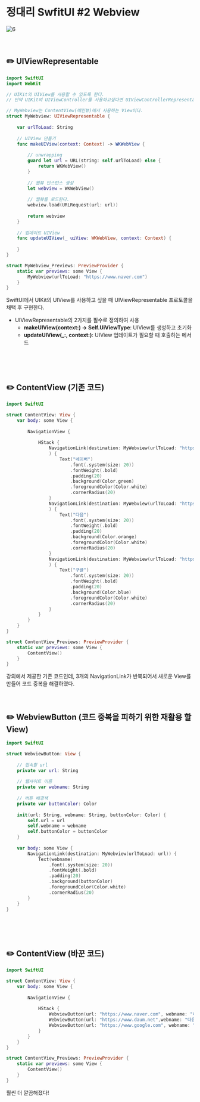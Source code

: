 #  정대리 SwfitUI #2 Webview


![6](https://user-images.githubusercontent.com/63503972/225617331-fb556b03-0c4c-4654-b7f8-e63e2e5337ae.gif) 
<br> 
<br>
<br>

## ✏️ UIViewRepresentable
```swift
import SwiftUI
import WebKit

// UIKit의 UIView를 사용할 수 있도록 한다.
// 만약 UIKit의 UIViewController를 사용하고싶다면 UIViewControllerRepresentable을 사용한다.

// MyWebview는 ContentView(메인뷰)에서 사용하는 View이다.
struct MyWebview: UIViewRepresentable {
    
    var urlToLoad: String
    
    // UIView 만들기
    func makeUIView(context: Context) -> WKWebView {
        
        // unwrapping
        guard let url = URL(string: self.urlToLoad) else {
            return WKWebView()
        }
        
        // 웹뷰 인스턴스 생성
        let webview = WKWebView()
        
        // 웹뷰를 로드한다.
        webview.load(URLRequest(url: url))
        
        return webview
    }
    
    // 업데이트 UIView
    func updateUIView(_ uiView: WKWebView, context: Context) {
        
    }
}

struct MyWebview_Previews: PreviewProvider {
    static var previews: some View {
        MyWebview(urlToLoad: "https://www.naver.com")
    }
}
```
SwiftUI에서 UIKit의 UIView를 사용하고 싶을 때 UIViewRepresentable 프로토콜을 채택 후 구현한다.
<br>
* UIViewRepresentable의 2가지를 필수로 정의하여 사용
    - **makeUIView(context:) -> Self.UiViewType**: UIView를 생성하고 초기화
    - **updateUIView(_:, context:)**: UIView 업데이트가 필요할 때 호출하는 메서드
<br>
<br>
<br>

## ✏️ ContentView (기존 코드)
```swift
import SwiftUI

struct ContentView: View {
    var body: some View {
        
        NavigationView {
            
            HStack {
                NavigationLink(destination: MyWebview(urlToLoad: "https://www.naver.com")
                ) {
                    Text("네이버")
                        .font(.system(size: 20))
                        .fontWeight(.bold)
                        .padding(20)
                        .background(Color.green)
                        .foregroundColor(Color.white)
                        .cornerRadius(20)
                }
                NavigationLink(destination: MyWebview(urlToLoad: "https://www.daum.net")
                ) {
                    Text("다음")
                        .font(.system(size: 20))
                        .fontWeight(.bold)
                        .padding(20)
                        .background(Color.orange)
                        .foregroundColor(Color.white)
                        .cornerRadius(20)
                }
                NavigationLink(destination: MyWebview(urlToLoad: "https://www.google.com")
                ) {
                    Text("구글")
                        .font(.system(size: 20))
                        .fontWeight(.bold)
                        .padding(20)
                        .background(Color.blue)
                        .foregroundColor(Color.white)
                        .cornerRadius(20)
                }
            }
        }
    }
}

struct ContentView_Previews: PreviewProvider {
    static var previews: some View {
        ContentView()
    }
}
```

강의에서 제공한 기존 코드인데, 3개의 NavigationLink가 반복되어서 새로운 View를 만들어 코드 중복을 해결하였다.
<br>
<br>
<br>

## ✏️ WebviewButton (코드 중복을 피하기 위한 재활용 할 View)
```swift
import SwiftUI

struct WebviewButton: View {
    
    // 접속할 url
    private var url: String
    
    // 웹사이트 이름
    private var webname: String
    
    // 버튼 배경색
    private var buttonColor: Color
    
    init(url: String, webname: String, buttonColor: Color) {
        self.url = url
        self.webname = webname
        self.buttonColor = buttonColor
    }
    
    var body: some View {
        NavigationLink(destination: MyWebview(urlToLoad: url)) {
            Text(webname)
                .font(.system(size: 20))
                .fontWeight(.bold)
                .padding(20)
                .background(buttonColor)
                .foregroundColor(Color.white)
                .cornerRadius(20)
        }
    }
}
```
<br>
<br>
<br>

## ✏️ ContentView (바꾼 코드)
```swift
import SwiftUI

struct ContentView: View {
    var body: some View {
        
        NavigationView {
            
            HStack {
                WebviewButton(url: "https://www.naver.com", webname: "네이버", buttonColor: Color.green)
                WebviewButton(url: "https://www.daum.net",webname: "다음", buttonColor: Color.orange)
                WebviewButton(url: "https://www.google.com", webname: "구글", buttonColor: Color.blue)
            }
        }
    }
}

struct ContentView_Previews: PreviewProvider {
    static var previews: some View {
        ContentView()
    }
}
```
훨씬 더 깔끔해졌다!
